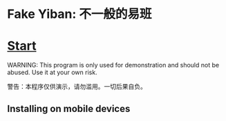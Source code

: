 # Fake Yiban: 不一般的易班

# [Start](https://supertsy5.github.io/fake-yiban/dist/)

WARNING: This program is only used for demonstration and should not be abused. Use it at your own risk.

警告：本程序仅供演示，请勿滥用。一切后果自负。

## Installing on mobile devices

